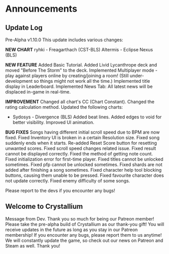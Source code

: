 # Announcements

## Update Log
Pre-Alpha v1.10.0
This update includes various changes:

<b>NEW CHART</b>
ryhki - Freagarthach (CST-BLS)
Altermis - Eclipse Nexus (BLS)


<b>NEW FEATURE</b>
Added Basic Tutorial.
Added Livid Lycanthrope deck and moved "Before The Storm" to the deck.
Implemented Multiplayer mode - play against players online by creating/joining a room! (Still under-development so things might not work all the time.)
Implemented title display in Leaderboard.
Implemented News Tab: All latest news will be displaced in-game in real-time.


<b>IMPROVEMENT</b>
Changed all chart's CC (Chart Constant).
Changed the rating calculation method.
Updated the following charts:
- Sydosys - Divergence (BLS)
Added beat lines.
Added edges to void for better visibility.
Improved UI animation.


<b>BUG FIXES</b>
Songs having different initial scroll speed due to BPM are now fixed.
Fixed Inventory UI is broken in a certain Resolution size.
Fixed song suddenly ends when it starts.
Re-added Reset Score button for resetting unwanted scores.
Fixed scroll speed changes related issue.
Fixed result cannot be displayed correctly.
Fixed the method of getting note count.
Fixed initialization error for first-time player.
Fixed titles cannot be unlocked sometimes.
Fixed pfp cannot be unlocked sometimes.
Fixed shards are not added after finishing a song sometimes.
Fixed character help tool blocking buttons, causing them unable to be pressed.
Fixed favourite character does not update correctly.
Fixed enemy difficulty of some songs.


Please report to the devs if you encounter any bugs!

## Welcome to Crystallium
Message from Dev.
Thank you so much for being our Patreon member! Please take the pre-alpha build of Crystallium as our thank-you gift! You will receive updates in the future as long as you stay in our Patreon membership!
If you encounter any bugs, please report them to us anytime! We will constantly update the game, so check out our news on Patreon and Steam as well. Thank you!
